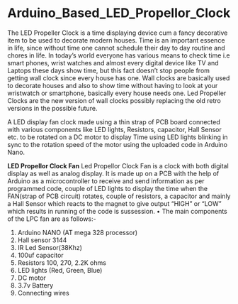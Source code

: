 # Arduino_Based_LED_Propellor_Clock
The LED Propeller Clock is a time displaying device cum a fancy decorative item to be used to decorate modern houses. 
Time is an important essence in life, since without time one cannot schedule their day to day routine and chores in life. 
In today’s world everyone has various means to check time i.e smart phones, wrist watches and almost every digital device like TV and Laptops these days show time, but this fact doesn’t stop people from getting wall clock since every house has one.
Wall clocks are basically used to decorate houses and also to show time without having to look at your wristwatch or smartphone, basically every house needs one.
Led Propeller Clocks are the new version of wall clocks possibly replacing the old retro versions in the possible future.


A LED display fan clock made using a thin strap of PCB board connected with various components like LED lights, Resistors, capacitor, Hall Sensor etc. to be rotated on a DC motor to display Time using LED lights blinking in sync to the rotation speed of the motor using the uploaded code in Arduino Nano. 

**LED Propellor Clock Fan**
Led Propellor Clock Fan is a clock with both digital display as well as analog display. It is made up on a PCB with the help of Arduino as a microcontroller to receive and send information as per programmed code, couple of LED lights to display the time when the FAN(strap of PCB circuit) rotates, couple of resistors, a capacitor and mainly a Hall Sensor which reacts to the magnet to give output “HIGH” or “LOW” which results in running of the code is sussession.
•	The main components of the LPC fan are as follows:-

1.	Arduino NANO (AT mega 328 processor)
2.	Hall sensor 3144
3.	IR Led Sensor(38Khz)
4.	100uf capacitor
5.	Resistors 100, 270, 2.2K ohms
6.	LED lights (Red, Green, Blue)
7.	DC motor
8.	3.7v Battery
9.	Connecting wires

